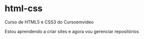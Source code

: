 # html-css
Curso de HTML5 e CSS3 do Cursoemvideo

Estou aprendendo a criar sites e agora vou gerenciar repositórios

